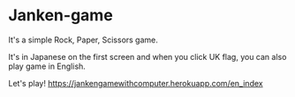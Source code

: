 # Janken-game
It's a simple Rock, Paper, Scissors game.

It's in Japanese on the first screen and when you click UK flag, you can also play game in English.

Let's play!
https://jankengamewithcomputer.herokuapp.com/en_index
